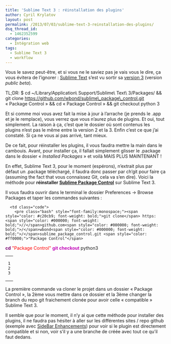 ```yaml
---
title: 'Sublime Text 3 : réinstallation des plugins'
author: Cyril Krylatov
layout: post
permalink: /2013/07/03/sublime-text-3-reinstallation-des-plugins/
dsq_thread_id:
  - 1462352599
categories:
  - Intégration web
tags:
  - Sublime Text 3
  - workflow
---
```

<p class="is-intro">
  Vous le savez peut-être, et si vous ne le saviez pas je vais vous le dire, ça vous évitera de l&rsquo;ignorer : <a href="http://www.sublimetext.com/">Sublime Text</a> s&rsquo;est vu sortir sa <a href="http://www.sublimetext.com/blog/articles/sublime-text-3-public-beta">version 3</a> (version <em>public beta</em>).
</p>

<!--more-->

TL;DR: $ cd ~/Library/Application\ Support/Sublime\ Text\ 3/Packages/ && git clone https://github.com/wbond/sublime\_package\_control.git &laquo;&nbsp;Package Control&nbsp;&raquo; && cd &laquo;&nbsp;Package Control&nbsp;&raquo; && git checkout python 3

Et si comme moi vous avez fait la mise à jour à l&rsquo;arrache (je prends le .app et je le remplace), vous verrez que vous n&rsquo;aurez plus de plugins. Et oui, tout simplement. La raison à ça, c&rsquo;est que le dossier où sont contenus les plugins n&rsquo;est pas le même entre la version 2 et la 3. Enfin c&rsquo;est ce que j&rsquo;ai constaté. Si ça ne vous ai pas arrivé, tant mieux.

De ce fait, pour réinstaller les plugins, il vous faudra mettre la main dans le cambouis. Avant, pour installer ça, il fallait simplement glisser le .package dans le dossier &laquo;&nbsp;*Installed Packages*&nbsp;&raquo; et voilà MAIS PLUS MAINTENANT !

En effet, Sublime Text 3, pour le moment (espérons), n&rsquo;extrait plus par défaut un .package téléchargé, il faudra donc passer par ch&rsquo;git pour faire ça (assuming the fact that vous connaissez Git, cela va s&rsquo;en dire). Voici la méthode pour **réinstaller [Sublime Package Control][1]** sur Sublime Text 3.

Il vous faudra ouvrir dans le terminal le dossier Preferences -> Browse Packages et taper les commandes suivantes :

<div class="wp_syntax">
  <table>
    <tr>
      <td class="line_numbers">
        <pre>1
2
3
</pre>
      </td>
      
      <td class="code">
        <pre class="bash" style="font-family:monospace;"><span style="color: #c20cb9; font-weight: bold;">git clone</span> https:<span style="color: #000000; font-weight: bold;">//</span>github.com<span style="color: #000000; font-weight: bold;">/</span>wbond<span style="color: #000000; font-weight: bold;">/</span>sublime_package_control.git <span style="color: #ff0000;">"Package Control"</span>
<span style="color: #7a0874; font-weight: bold;">cd</span> <span style="color: #ff0000;">"Package Control"</span>
<span style="color: #c20cb9; font-weight: bold;">git checkout</span> python3</pre>
      </td>
    </tr>
  </table>
</div>

La première commande va cloner le projet dans un dossier &laquo;&nbsp;Package Control&nbsp;&raquo;, la 2ème vous mettre dans ce dossier et la 3ème changer la branch du repo git fraichement clonée pour avoir celle &laquo;&nbsp;compatible&nbsp;&raquo; Sublime Text 3.

Il semble que pour le moment, il n&rsquo;y ai que cette méthode pour installer des plugins, il ne faudra pas hésiter à aller sur les différentes sites / repo github (exemple avec [SideBar Enhancements][2]) pour voir si le plugin est directement compatible et si non, voir s&rsquo;il y a une branche de créée avec tout ce qu&rsquo;il faut dedans.

 [1]: http://wbond.net/sublime_packages/package_control/installation
 [2]: https://github.com/titoBouzout/SideBarEnhancements/tree/st3